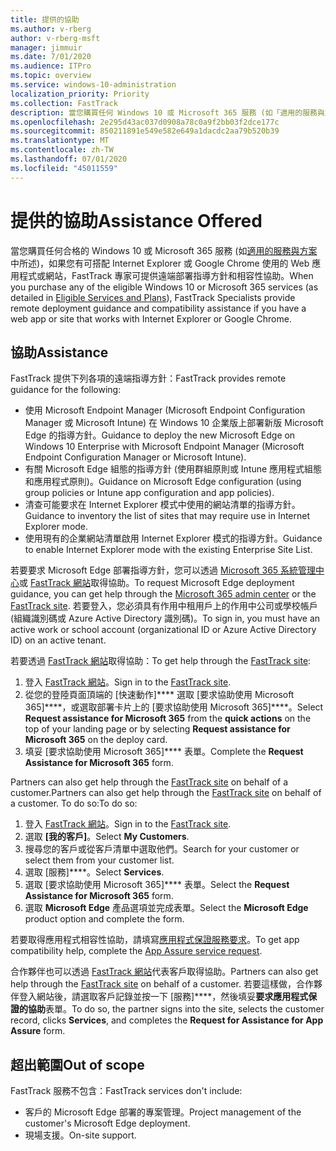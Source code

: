 ```yaml
---
title: 提供的協助
ms.author: v-rberg
author: v-rberg-msft
manager: jimmuir
ms.date: 7/01/2020
ms.audience: ITPro
ms.topic: overview
ms.service: windows-10-administration
localization_priority: Priority
ms.collection: FastTrack
description: 當您購買任何 Windows 10 或 Microsoft 365 服務 (如「適用的服務與方案」中所述)，如果您有可搭配 Internet Explorer 或 Google Chrome 使用的 Web 應用程式或網站，FastTrack 專家可提供遠端部署指導方針和相容性協助。
ms.openlocfilehash: 2e295d43ac037d0908a78c0a9f2bb03f2dce177c
ms.sourcegitcommit: 850211891e549e582e649a1dacdc2aa79b520b39
ms.translationtype: MT
ms.contentlocale: zh-TW
ms.lasthandoff: 07/01/2020
ms.locfileid: "45011559"
---
```

# <a name="assistance-offered"></a><span data-ttu-id="c4a80-103">提供的協助</span><span class="sxs-lookup"><span data-stu-id="c4a80-103">Assistance Offered</span></span>

<span data-ttu-id="c4a80-104">當您購買任何合格的 Windows 10 或 Microsoft 365 服務 (如[適用的服務與方案](M365-eligible-services-and-plans.md)中所述)，如果您有可搭配 Internet Explorer 或 Google Chrome 使用的 Web 應用程式或網站，FastTrack 專家可提供遠端部署指導方針和相容性協助。</span><span class="sxs-lookup"><span data-stu-id="c4a80-104">When you purchase any of the eligible Windows 10 or Microsoft 365 services (as detailed in [Eligible Services and Plans](M365-eligible-services-and-plans.md)), FastTrack Specialists provide remote deployment guidance and compatibility assistance if you have a web app or site that works with Internet Explorer or Google Chrome.</span></span> 

## <a name="assistance"></a><span data-ttu-id="c4a80-105">協助</span><span class="sxs-lookup"><span data-stu-id="c4a80-105">Assistance</span></span>

<span data-ttu-id="c4a80-106">FastTrack 提供下列各項的遠端指導方針：</span><span class="sxs-lookup"><span data-stu-id="c4a80-106">FastTrack provides remote guidance for the following:</span></span>
- <span data-ttu-id="c4a80-107">使用 Microsoft Endpoint Manager (Microsoft Endpoint Configuration Manager 或 Microsoft Intune) 在 Windows 10 企業版上部署新版 Microsoft Edge 的指導方針。</span><span class="sxs-lookup"><span data-stu-id="c4a80-107">Guidance to deploy the new Microsoft Edge on Windows 10 Enterprise with Microsoft Endpoint Manager (Microsoft Endpoint Configuration Manager or Microsoft Intune).</span></span>
- <span data-ttu-id="c4a80-108">有關 Microsoft Edge 組態的指導方針 (使用群組原則或 Intune 應用程式組態和應用程式原則)。</span><span class="sxs-lookup"><span data-stu-id="c4a80-108">Guidance on Microsoft Edge configuration (using group policies or Intune app configuration and app policies).</span></span>
- <span data-ttu-id="c4a80-109">清查可能要求在 Internet Explorer 模式中使用的網站清單的指導方針。</span><span class="sxs-lookup"><span data-stu-id="c4a80-109">Guidance to inventory the list of sites that may require use in Internet Explorer mode.</span></span>
- <span data-ttu-id="c4a80-110">使用現有的企業網站清單啟用 Internet Explorer 模式的指導方針。</span><span class="sxs-lookup"><span data-stu-id="c4a80-110">Guidance to enable Internet Explorer mode with the existing Enterprise Site List.</span></span>

<span data-ttu-id="c4a80-111">若要要求 Microsoft Edge 部署指導方針，您可以透過 [Microsoft 365 系統管理中心](https://go.microsoft.com/fwlink/?linkid=2032704)或 [FastTrack 網站](https://go.microsoft.com/fwlink/?linkid=780698)取得協助。</span><span class="sxs-lookup"><span data-stu-id="c4a80-111">To request Microsoft Edge deployment guidance, you can get help through the [Microsoft 365 admin center](https://go.microsoft.com/fwlink/?linkid=2032704) or the [FastTrack site](https://go.microsoft.com/fwlink/?linkid=780698).</span></span> <span data-ttu-id="c4a80-112">若要登入，您必須具有作用中租用戶上的作用中公司或學校帳戶 (組織識別碼或 Azure Active Directory 識別碼)。</span><span class="sxs-lookup"><span data-stu-id="c4a80-112">To sign in, you must have an active work or school account (organizational ID or Azure Active Directory ID) on an active tenant.</span></span> 

<span data-ttu-id="c4a80-113">若要透過 [FastTrack 網站](https://go.microsoft.com/fwlink/?linkid=780698)取得協助：</span><span class="sxs-lookup"><span data-stu-id="c4a80-113">To get help through the [FastTrack site](https://go.microsoft.com/fwlink/?linkid=780698):</span></span> 
1.    <span data-ttu-id="c4a80-114">登入 [FastTrack 網站](https://go.microsoft.com/fwlink/?linkid=780698)。</span><span class="sxs-lookup"><span data-stu-id="c4a80-114">Sign in to the [FastTrack site](https://go.microsoft.com/fwlink/?linkid=780698).</span></span> 
2.    <span data-ttu-id="c4a80-115">從您的登陸頁面頂端的 [快速動作]\*\*\*\* 選取 [要求協助使用 Microsoft 365]\*\*\*\*，或選取部署卡片上的 [要求協助使用 Microsoft 365]\*\*\*\*。</span><span class="sxs-lookup"><span data-stu-id="c4a80-115">Select **Request assistance for Microsoft 365** from the **quick actions** on the top of your landing page or by selecting **Request assistance for Microsoft 365** on the deploy card.</span></span>
3.    <span data-ttu-id="c4a80-116">填妥 [要求協助使用 Microsoft 365]\*\*\*\* 表單。</span><span class="sxs-lookup"><span data-stu-id="c4a80-116">Complete the **Request Assistance for Microsoft 365** form.</span></span>
  
<span data-ttu-id="c4a80-117">Partners can also get help through the [FastTrack site](https://go.microsoft.com/fwlink/?linkid=780698) on behalf of a customer.</span><span class="sxs-lookup"><span data-stu-id="c4a80-117">Partners can also get help through the [FastTrack site](https://go.microsoft.com/fwlink/?linkid=780698) on behalf of a customer.</span></span> <span data-ttu-id="c4a80-118">To do so:</span><span class="sxs-lookup"><span data-stu-id="c4a80-118">To do so:</span></span>
1.    <span data-ttu-id="c4a80-119">登入 [FastTrack 網站](https://go.microsoft.com/fwlink/?linkid=780698)。</span><span class="sxs-lookup"><span data-stu-id="c4a80-119">Sign in to the [FastTrack site](https://go.microsoft.com/fwlink/?linkid=780698).</span></span> 
2.    <span data-ttu-id="c4a80-120">選取 **[我的客戶]**。</span><span class="sxs-lookup"><span data-stu-id="c4a80-120">Select **My Customers**.</span></span>
3.    <span data-ttu-id="c4a80-121">搜尋您的客戶或從客戶清單中選取他們。</span><span class="sxs-lookup"><span data-stu-id="c4a80-121">Search for your customer or select them from your customer list.</span></span>
4.    <span data-ttu-id="c4a80-122">選取 [服務]\*\*\*\*。</span><span class="sxs-lookup"><span data-stu-id="c4a80-122">Select **Services**.</span></span>
5.    <span data-ttu-id="c4a80-123">選取 [要求協助使用 Microsoft 365]\*\*\*\* 表單。</span><span class="sxs-lookup"><span data-stu-id="c4a80-123">Select the **Request Assistance for Microsoft 365** form.</span></span>
6.    <span data-ttu-id="c4a80-124">選取 **Microsoft Edge** 產品選項並完成表單。</span><span class="sxs-lookup"><span data-stu-id="c4a80-124">Select the **Microsoft Edge** product option and complete the form.</span></span>
 
<span data-ttu-id="c4a80-125">若要取得應用程式相容性協助，請填寫[應用程式保證服務要求](https://go.microsoft.com/fwlink/?linkid=2022721)。</span><span class="sxs-lookup"><span data-stu-id="c4a80-125">To get app compatibility help, complete the [App Assure service request](https://go.microsoft.com/fwlink/?linkid=2022721).</span></span>

<span data-ttu-id="c4a80-126">合作夥伴也可以透過 [FastTrack 網站](https://go.microsoft.com/fwlink/?linkid=780698)代表客戶取得協助。</span><span class="sxs-lookup"><span data-stu-id="c4a80-126">Partners can also get help through the [FastTrack site](https://go.microsoft.com/fwlink/?linkid=780698) on behalf of a customer.</span></span> <span data-ttu-id="c4a80-127">若要這樣做，合作夥伴登入網站後，請選取客戶記錄並按一下 [服務]\*\*\*\*，然後填妥**要求應用程式保證的協助**表單。</span><span class="sxs-lookup"><span data-stu-id="c4a80-127">To do so, the partner signs into the site, selects the customer record, clicks **Services**, and completes the **Request for Assistance for App Assure** form.</span></span>

## <a name="out-of-scope"></a><span data-ttu-id="c4a80-128">超出範圍</span><span class="sxs-lookup"><span data-stu-id="c4a80-128">Out of scope</span></span>

<span data-ttu-id="c4a80-129">FastTrack 服務不包含：</span><span class="sxs-lookup"><span data-stu-id="c4a80-129">FastTrack services don't include:</span></span>
- <span data-ttu-id="c4a80-130">客戶的 Microsoft Edge 部署的專案管理。</span><span class="sxs-lookup"><span data-stu-id="c4a80-130">Project management of the customer's Microsoft Edge deployment.</span></span>
- <span data-ttu-id="c4a80-131">現場支援。</span><span class="sxs-lookup"><span data-stu-id="c4a80-131">On-site support.</span></span>

